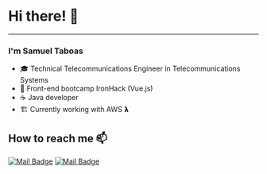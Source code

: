 
# Hi there! 👋
---

### I'm Samuel Taboas

- 🎓 Technical Telecommunications Engineer in Telecommunications Systems
- 🚀 Front-end bootcamp IronHack (Vue.js)
- ☕ Java developer
- 🏗️ Currently working with AWS 𝝺

<!-- ### Languages and tools 👩‍💻

<code><img height="20" src="https://img.shields.io/badge/Java-ED8B00?style=for-the-badge&logo=java&logoColor=white"></code>
<code><img height="20" src="https://img.shields.io/badge/Junit5-25A162?style=for-the-badge&logo=junit5&logoColor=white"></code>
<code><img height="20" src="https://img.shields.io/badge/Amazon_AWS-232F3E?style=for-the-badge&logo=amazon-aws&logoColor=white"></code> -->



<!-- 
<img src="https://media.giphy.com/media/LnQjpWaON8nhr21vNW/giphy.gif" width="60"> <em><b>I love to make friends.</b> so if you want to say <b>hi, I'll be happy to meet you more!</b> 😊</em> -->

## How to reach me 📫 
[![Mail Badge](https://img.shields.io/badge/LinkedIn-0077B5?style=flat-square&logologo=linkedin&logoColor=white)](https://www.linkedin.com/in/samuel-t%C3%A1boas-rodr%C3%ADguez-8b762639/)
[![Mail Badge](https://img.shields.io/badge/Gmail-D14836?style=flat-square&logo=Gmail&logoColor=white&link=mailto:droidsam@gmail.com)](mailto:droidsam@gmail.com)

<!--
**droidsam1/droidsam1** is a ✨ _special_ ✨ repository because its `README.md` (this file) appears on your GitHub profile.

Here are some ideas to get you started:

- 🔭 I’m currently working on ...
- 🌱 I’m currently learning ...
- 👯 I’m looking to collaborate on ...
- 🤔 I’m looking for help with ...
- 💬 Ask me about ...
- 📫 How to reach me: ...
- 😄 Pronouns: ...
- ⚡ Fun fact: ...
-->
